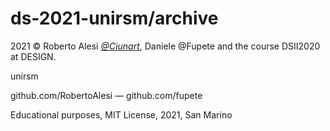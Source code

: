 # ds-2021-unirsm/archive
2021 © Roberto Alesi *[@Ciunart](https://www.instagram.com/ciunart/)*, Daniele @Fupete and the course DSII2020 at DESIGN.

unirsm

github.com/RobertoAlesi — github.com/fupete

Educational purposes, MIT License, 2021, San Marino

